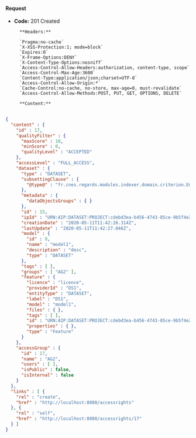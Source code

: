 #### Request

* **Code:** 201 Created

        **Headers:**

        `Pragma:no-cache`
        `X-XSS-Protection:1; mode=block`
        `Expires:0`
        `X-Frame-Options:DENY`
        `X-Content-Type-Options:nosniff`
        `Access-Control-Allow-Headers:authorization, content-type, scope`
        `Access-Control-Max-Age:3600`
        `Content-Type:application/json;charset=UTF-8`
        `Access-Control-Allow-Origin:*`
        `Cache-Control:no-cache, no-store, max-age=0, must-revalidate`
        `Access-Control-Allow-Methods:POST, PUT, GET, OPTIONS, DELETE`

        **Content:**

```json
    
{
  "content" : {
    "id" : 17,
    "qualityFilter" : {
      "maxScore" : 10,
      "minScore" : 0,
      "qualityLevel" : "ACCEPTED"
    },
    "accessLevel" : "FULL_ACCESS",
    "dataset" : {
      "type" : "DATASET",
      "subsettingClause" : {
        "@type@" : "fr.cnes.regards.modules.indexer.domain.criterion.EmptyCriterion"
      },
      "metadata" : {
        "dataObjectsGroups" : { }
      },
      "id" : 15,
      "ipId" : "URN:AIP:DATASET:PROJECT:cdebd3ea-b456-4743-85ce-9b5f4e207388:V1",
      "creationDate" : "2020-05-11T11:42:26.314Z",
      "lastUpdate" : "2020-05-11T11:42:27.046Z",
      "model" : {
        "id" : 8,
        "name" : "model1",
        "description" : "desc",
        "type" : "DATASET"
      },
      "tags" : [ ],
      "groups" : [ "AG2" ],
      "feature" : {
        "licence" : "licence",
        "providerId" : "DS1",
        "entityType" : "DATASET",
        "label" : "DS1",
        "model" : "model1",
        "files" : { },
        "tags" : [ ],
        "id" : "URN:AIP:DATASET:PROJECT:cdebd3ea-b456-4743-85ce-9b5f4e207388:V1",
        "properties" : { },
        "type" : "Feature"
      }
    },
    "accessGroup" : {
      "id" : 17,
      "name" : "AG2",
      "users" : [ ],
      "isPublic" : false,
      "isInternal" : false
    }
  },
  "links" : [ {
    "rel" : "create",
    "href" : "http://localhost:8080/accessrights"
  }, {
    "rel" : "self",
    "href" : "http://localhost:8080/accessrights/17"
  } ]
}
```
